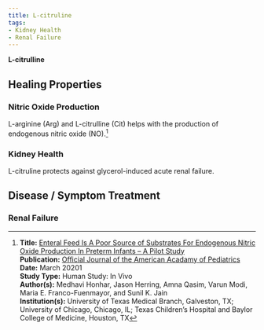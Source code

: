 ```yaml
---
title: L-citruline
tags:
- Kidney Health
- Renal Failure
---
```

**L-citrulline**

## Healing Properties

### Nitric Oxide Production

L-arginine (Arg) and L-citrulline (Cit) helps with the production of endogenous nitric oxide (NO).[^1]

### Kidney Health

L-citruline protects against glycerol-induced acute renal failure.

## Disease / Symptom Treatment

### Renal Failure

[^1]: **Title:** [Enteral Feed Is A Poor Source of Substrates For Endogenous Nitric Oxide Production In Preterm Infants – A Pilot Study](https://doi.org/10.1542/peds.147.3_MeetingAbstract.699)<br>
**Publication:** [Official Journal of the American Acadamy of Pediatrics](https://pediatrics.aappublications.org/)<br>
**Date:** March 20201<br>
**Study Type:** Human Study: In Vivo<br>
**Author(s):** Medhavi Honhar, Jason Herring, Amna Qasim, Varun Modi, Maria E. Franco-Fuenmayor, and Sunil K. Jain<br>
**Institution(s):** University of Texas Medical Branch, Galveston, TX; University of Chicago, Chicago, IL; Texas Children’s Hospital and Baylor College of Medicine, Houston, TX

[^2]: **Title:** [ ]( )<br>
**Publication:** [ ]( )<br>
**Date:** <br>
**Study Type:** Animal Study, Commentary, Human Study: In Vitro - In Vivo - In Silico, Human: Case Report, Meta Analysis, Review<br>
**Author(s):** <br>
**Institution(s):** <br>
**Copy:** [archive](https://ipfs.io/ipfs/), [archive-mirror](https://cloudflare-ipfs.com/ipfs/)